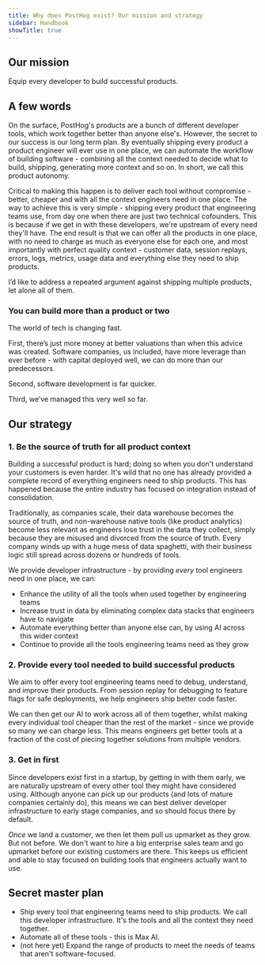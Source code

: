 ```yaml
---
title: Why does PostHog exist? Our mission and strategy
sidebar: Handbook
showTitle: true
---
```


## Our mission

Equip every developer to build successful products.

## A few words

On the surface, PostHog's products are a bunch of different developer tools, which work together better than anyone else's. However, the secret to our success is our long term plan. By eventually shipping every product a product engineer will ever use in one place, we can automate the workflow of building software - combining all the context needed to decide what to build, shipping, generating more context and so on. In short, we call this product autonomy.

Critical to making this happen is to deliver each tool without compromise - better, cheaper and with all the context engineers need in one place. The way to achieve this is very simple - shipping every product that engineering teams use, from day one when there are just two technical cofounders. This is because if we get in with these developers, we're upstream of every need they'll have. The end result is that we can offer all the products in one place, with no need to charge as much as everyone else for each one, and most importantly with perfect quality context - customer data, session replays, errors, logs, metrics, usage data and everything else they need to ship products.


I’d like to address a repeated argument against shipping multiple products, let alone all of them.

### You can build more than a product or two

The world of tech is changing fast.

First, there’s just more money at better valuations than when this advice was created. Software companies, us included, have more leverage than ever before - with capital deployed well, we can do more than our predecessors.

Second, software development is far quicker.

Third, we’ve managed this very well so far. 

## Our strategy

### 1. Be the source of truth for all product context

Building a successful product is hard; doing so when you don't understand your customers is even harder. It's wild that no one has already provided a complete record of everything engineers need to ship products. This has happened because the entire industry has focused on integration instead of consolidation.

Traditionally, as companies scale, their data warehouse becomes the source of truth, and non-warehouse native tools (like product analytics) become less relevant as engineers lose trust in the data they collect, simply because they are misused and divorced from the source of truth. Every company winds up with a huge mess of data spaghetti, with their business logic still spread across dozens or hundreds of tools.

We provide developer infrastructure - by providing _every_ tool engineers need in one place, we can:

- Enhance the utility of all the tools when used together by engineering teams
- Increase trust in data by eliminating complex data stacks that engineers have to navigate
- Automate everything better than anyone else can, by using AI across this wider context
- Continue to provide all the tools engineering teams need as they grow

### 2. Provide every tool needed to build successful products

We aim to offer every tool engineering teams need to debug, understand, and improve their products. From session replay for debugging to feature flags for safe deployments, we help engineers ship better code faster.

We can then get our AI to work across all of them together, whilst making every individual tool cheaper than the rest of the market - since we provide so many we can charge less. This means engineers get better tools at a fraction of the cost of piecing together solutions from multiple vendors.

### 3. Get in first

Since developers exist first in a startup, by getting in with them early, we are naturally upstream of every other tool they might have considered using. Although anyone can pick up our products (and lots of mature companies certainly do), this means we can best deliver developer infrastructure to early stage companies, and so should focus there by default.

_Once_ we land a customer, we then let them pull _us_ upmarket as they grow. But not before. We don't want to hire a big enterprise sales team and go upmarket before our existing customers are there. This keeps us efficient and able to stay focused on building tools that engineers actually want to use.

## Secret master plan

* Ship every tool that engineering teams need to ship products. We call this developer infrastructure. It's the tools and all the context they need together.
* Automate all of these tools - this is Max AI.
* (not here yet) Expand the range of products to meet the needs of teams that aren't software-focused.